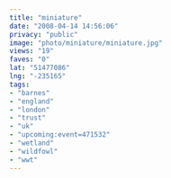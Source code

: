 ```yaml
---
title: "miniature"
date: "2008-04-14 14:56:06"
privacy: "public"
image: "photo/miniature/miniature.jpg"
views: "19"
faves: "0"
lat: "51477086"
lng: "-235165"
tags:
- "barnes"
- "england"
- "london"
- "trust"
- "uk"
- "upcoming:event=471532"
- "wetland"
- "wildfowl"
- "wwt"
---
```


